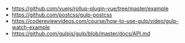 * https://github.com/vuejs/rollup-plugin-vue/tree/master/example
* https://github.com/postcss/gulp-postcss
* https://codereviewvideos.com/course/how-to-use-gulp/video/gulp-watch-example
* https://github.com/gulpjs/gulp/blob/master/docs/API.md
